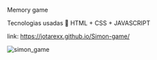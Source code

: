 Memory game

Tecnologias usadas 🔨
HTML + CSS + JAVASCRIPT
  
  
link: https://jotarexx.github.io/Simon-game/

![simon_game](https://user-images.githubusercontent.com/63475312/151686361-961740a1-f1de-47ef-93f0-982e3f159f64.png)
